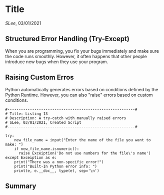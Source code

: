 # Title
*SLee*, 03/01/2021

## Structured Error Handling (Try-Except)
When you are programming, you fix your bugs immediately and make sure the code runs smoothly. However, it often happens that other people introduce new bugs when they use your program.

## Raising Custom Erros
Python automatically generates errors based on conditions defined by the Python Runtime. However, you can also "raise" errors based on custom conditions.

```
#---------------------------------------------------------#
# Title: Listing 13
# Description: A try-catch with manually raised errors
# SLee, 03/01/2021, Created Script
#---------------------------------------------------------#

try:
    new_file_name = input("Enter the name of the file you want to make: ")
    if new_file_name.isnumeric():
      raise Exceiption('Do not use numbers for the file\'s name')
except Exceiption as e:
    print("There was a non-specific error!")
    print("Built-In Python error info: ")
    print(e, e.__doc__, type(e), sep='\n')
```

## Summary
